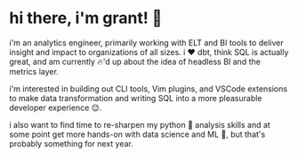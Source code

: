 # hi there, i'm grant! :wave:
i'm an analytics engineer, primarily working with ELT and BI tools to deliver insight and impact to organizations of all sizes. i :heart: dbt, think SQL is actually great, and am currently :fire:'d up about the idea of headless BI and the metrics layer.

i'm interested in building out CLI tools, Vim plugins, and VSCode extensions to make data transformation and writing SQL into a more pleasurable developer experience :relieved:.

i also want to find time to re-sharpen my python :snake: analysis skills and at some point get more hands-on with data science and ML :robot:, but that's probably something for next year.
